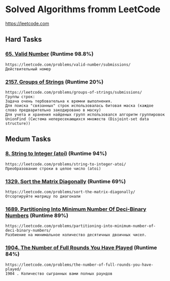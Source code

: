 # Solved Algorithms fromm LeetCode
https://leetcode.com

## Hard Tasks 
### [**65.** Valid Number](hard_tasks/Task_LC_65.py) (Runtime 98.8%)
    https://leetcode.com/problems/valid-number/submissions/
    Действительный номер


### [**2157.** Groups of Strings](hard_tasks/Task_LC_2157.py) (Runtime 20%)
    https://leetcode.com/problems/groups-of-strings/submissions/
    Группы строк:
    Задача очень тербовательна к времни выполнения. 
    Для поиска "связанных" строк использовалась битовая маска (каждое слово предварительно закодировано в маску)
    Для учета и хранения найденых групп использовался алгоритм группировок UnionFind (Система непересекающихся множеств (Disjoint-set data structure))

## Medum Tasks 
### [**8.** String to Integer (atoi)](medium_tasks/Task_LC_8.py) (Runtime 94%)
    https://leetcode.com/problems/string-to-integer-atoi/
    Преобразование строки в целое число (atoi)

### [**1329.** Sort the Matrix Diagonally](medium_tasks/Task_LC_1329.py) (Runtime 69%)
    https://leetcode.com/problems/sort-the-matrix-diagonally/
    Отсортируйте матрицу по диагонали

### [**1689.** Partitioning Into Minimum Number Of Deci-Binary Numbers](medium_tasks/Task_LC_1689.py) (Runtime 89%)
    https://leetcode.com/problems/partitioning-into-minimum-number-of-deci-binary-numbers/
    Разбиение на минимальное количество десятичных двоичных чисел.

### [**1904.** The Number of Full Rounds You Have Played](medium_tasks/Task_LC_1904.py) (Runtime 84%)
    https://leetcode.com/problems/the-number-of-full-rounds-you-have-played/
    1904 . Количество сыгранных вами полных раундов
